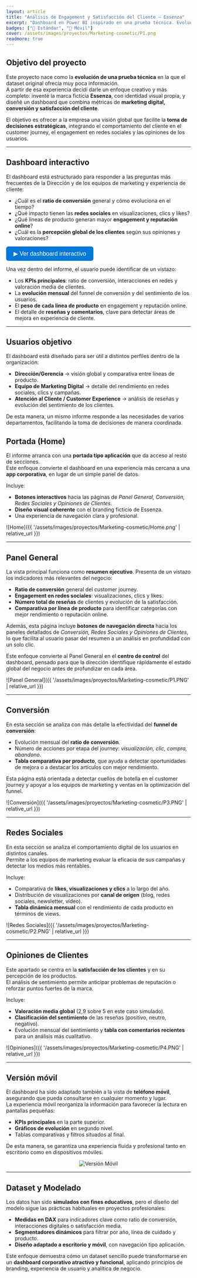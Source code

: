 ```yaml
---
layout: article
title: "Análisis de Engagement y Satisfacción del Cliente – Essenza"
excerpt: "Dashboard en Power BI inspirado en una prueba técnica. Evoluciona hacia un panel corporativo con branding propio, navegación tipo app y versión móvil optimizada para analizar engagement digital, conversión y satisfacción del cliente en una marca ficticia de cosmética."
badges: ["🔵 Estándar", "📱 Móvil"]
cover: /assets/images/proyectos/Marketing-cosmetic/P1.png
readmore: true
---
```


## Objetivo del proyecto  

Este proyecto nace como la **evolución de una prueba técnica** en la que el dataset original ofrecía muy poca información.  
A partir de esa experiencia decidí darle un enfoque creativo y más completo: inventé la marca ficticia **Essenza**, con identidad visual propia, y diseñé un dashboard que combina métricas de **marketing digital, conversión y satisfacción del cliente**.  

El objetivo es ofrecer a la empresa una visión global que facilite la **toma de decisiones estratégicas**, integrando el comportamiento del cliente en el customer journey, el engagement en redes sociales y las opiniones de los usuarios.  

---

## Dashboard interactivo  

El dashboard está estructurado para responder a las preguntas más frecuentes de la Dirección y de los equipos de marketing y experiencia de cliente:  

- ¿Cuál es el **ratio de conversión** general y cómo evoluciona en el tiempo?  
- ¿Qué impacto tienen las **redes sociales** en visualizaciones, clics y likes?  
- ¿Qué líneas de producto generan mayor **engagement y reputación online**?  
- ¿Cuál es la **percepción global de los clientes** según sus opiniones y valoraciones?  

<button onclick="document.getElementById('pbiframe').style.display='block'; this.style.display='none';" style="padding:10px 20px; background:#0078D7; color:white; border:none; border-radius:6px; cursor:pointer; font-size:16px;">
  ▶ Ver dashboard interactivo
</button>

<div id="pbiframe" style="display:none; margin-top:20px; position:relative; padding-bottom:65%; height:0; overflow:hidden;">
  <iframe 
    title="Cosmetic_Project_PBI-V2" 
    src="https://app.powerbi.com/view?r=eyJrIjoiMGQ4ODk0NDgtYzZiOC00YWU1LWJmZGItODk4MjgwNWJjMjUyIiwidCI6IjY4NTE5ZTQ4LTgzZjMtNDM1Zi1hMzhhLTFhN2FhNzdiYTk4NyIsImMiOjh9" 
    frameborder="0" allowFullScreen="true"
    style="position:absolute; top:0; left:0; width:100%; height:100%;">
  </iframe>
</div>

Una vez dentro del informe, el usuario puede identificar de un vistazo:  

- Los **KPIs principales**: ratio de conversión, interacciones en redes y valoración media de clientes.  
- La **evolución mensual** del funnel de conversión y del sentimiento de los usuarios.  
- El **peso de cada línea de producto** en engagement y reputación online.  
- El detalle de **reseñas y comentarios**, clave para detectar áreas de mejora en experiencia de cliente.  

---

## Usuarios objetivo  

El dashboard está diseñado para ser útil a distintos perfiles dentro de la organización:  

- **Dirección/Gerencia** → visión global y comparativa entre líneas de producto.  
- **Equipo de Marketing Digital** → detalle del rendimiento en redes sociales, clics y campañas.  
- **Atención al Cliente / Customer Experience** → análisis de reseñas y evolución del sentimiento de los clientes.  

De esta manera, un mismo informe responde a las necesidades de varios departamentos, facilitando la toma de decisiones de manera coordinada.  


## Portada (Home)  

El informe arranca con una **portada tipo aplicación** que da acceso al resto de secciones.  
Este enfoque convierte el dashboard en una experiencia más cercana a una **app corporativa**, en lugar de un simple panel de datos.  

Incluye:  
- **Botones interactivos** hacia las páginas de *Panel General, Conversión, Redes Sociales y Opiniones de Clientes*.  
- **Diseño visual coherente** con el branding ficticio de Essenza.  
- Una experiencia de navegación clara y profesional.  

![Home]({{ '/assets/images/proyectos/Marketing-cosmetic/Home.png' | relative_url }})

---

## Panel General  

La vista principal funciona como **resumen ejecutivo**. Presenta de un vistazo los indicadores más relevantes del negocio:  

- **Ratio de conversión** general del customer journey.  
- **Engagement en redes sociales**: visualizaciones, clics y likes.  
- **Número total de reseñas** de clientes y evolución de la satisfacción.  
- **Comparativa por línea de producto** para identificar categorías con mejor rendimiento o reputación online.  

Además, esta página incluye **botones de navegación directa** hacia los paneles detallados de *Conversión, Redes Sociales y Opiniones de Clientes*, lo que facilita al usuario pasar del resumen a un análisis en profundidad con un solo clic.  

Este enfoque convierte al Panel General en el **centro de control** del dashboard, pensado para que la dirección identifique rápidamente el estado global del negocio antes de profundizar en cada área.  

![Panel General]({{ '/assets/images/proyectos/Marketing-cosmetic/P1.PNG' | relative_url }})


---

## Conversión  

En esta sección se analiza con más detalle la efectividad del **funnel de conversión**:  

- Evolución mensual del **ratio de conversión**.  
- Número de acciones por etapa del journey: *visualización, clic, compra, abandono*.  
- **Tabla comparativa por producto**, que ayuda a detectar oportunidades de mejora o a destacar los artículos con mejor rendimiento.  

Esta página está orientada a detectar cuellos de botella en el customer journey y apoyar a los equipos de marketing y ventas en la optimización del funnel.  

![Conversión]({{ '/assets/images/proyectos/Marketing-cosmetic/P3.PNG' | relative_url }})

---

## Redes Sociales  

En esta sección se analiza el comportamiento digital de los usuarios en distintos canales.  
Permite a los equipos de marketing evaluar la eficacia de sus campañas y detectar los medios más rentables.  

Incluye:  
- Comparativa de **likes, visualizaciones y clics** a lo largo del año.  
- Distribución de visualizaciones por **canal de origen** (blog, redes sociales, newsletter, vídeo).  
- **Tabla dinámica mensual** con el rendimiento de cada producto en términos de views.  

![Redes Sociales]({{ '/assets/images/proyectos/Marketing-cosmetic/P2.PNG' | relative_url }})

---

## Opiniones de Clientes  

Este apartado se centra en la **satisfacción de los clientes** y en su percepción de los productos.  
El análisis de sentimiento permite anticipar problemas de reputación o reforzar puntos fuertes de la marca.  

Incluye:  
- **Valoración media global** (2,9 sobre 5 en este caso simulado).  
- **Clasificación del sentimiento** de las reseñas (positivo, neutro, negativo).  
- Evolución mensual del sentimiento y **tabla con comentarios recientes** para un análisis más cualitativo.  

![Opiniones]({{ '/assets/images/proyectos/Marketing-cosmetic/P4.PNG' | relative_url }})

---

## Versión móvil  

El dashboard ha sido adaptado también a la vista de **teléfono móvil**, asegurando que pueda consultarse en cualquier momento y lugar.  
La experiencia móvil reorganiza la información para favorecer la lectura en pantallas pequeñas:  

- **KPIs principales** en la parte superior.  
- **Gráficos de evolución** en segundo nivel.  
- Tablas comparativas y filtros situados al final.  

De esta manera, se garantiza una experiencia fluida y profesional tanto en escritorio como en dispositivos móviles.  

<p align="center">
  <img src="{{ '/assets/images/proyectos/Marketing-cosmetic/App-Essenza.gif' | relative_url }}" 
       alt="Versión Móvil" 
       style="max-width:30%; height:auto;">
</p>



---

## Dataset y Modelado  

Los datos han sido **simulados con fines educativos**, pero el diseño del modelo sigue las prácticas habituales en proyectos profesionales:  

- **Medidas en DAX** para indicadores clave como ratio de conversión, interacciones digitales o satisfacción media.  
- **Segmentadores dinámicos** para filtrar por año, línea de cuidado y producto.  
- **Diseño adaptado a escritorio y móvil**, con navegación tipo aplicación.  

Este enfoque demuestra cómo un dataset sencillo puede transformarse en un **dashboard corporativo atractivo y funcional**, aplicando principios de branding, experiencia de usuario y analítica de negocio.




